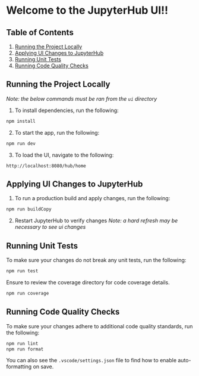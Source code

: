 # Welcome to the JupyterHub UI!!

## Table of Contents

1. [Running the Project Locally](#running-the-project-locally)
2. [Applying UI Changes to JupyterHub](#applying-ui-changes-to-jupyterhub)
3. [Running Unit Tests](#running-unit-tests)
4. [Running Code Quality Checks](#running-code-quality-checks)

## Running the Project Locally

_Note: the below commands must be ran from the `ui` directory_

1. To install dependencies, run the following:

```sh
npm install
```

2. To start the app, run the following:

```sh
npm run dev
```

3. To load the UI, navigate to the following:

```
http://localhost:8080/hub/home
```

## Applying UI Changes to JupyterHub

1. To run a production build and apply changes, run the following:

```sh
npm run buildCopy
```

2. Restart JupyterHub to verify changes
   _Note: a hard refresh may be necessary to see ui changes_

## Running Unit Tests

To make sure your changes do not break any unit tests, run the following:

```sh
npm run test
```

Ensure to review the coverage directory for code coverage details.

```sh
npm run coverage
```

## Running Code Quality Checks

To make sure your changes adhere to additional code quality standards, run the following:

```sh
npm run lint
npm run format
```

You can also see the `.vscode/settings.json` file to find how to enable auto-formatting on save.
